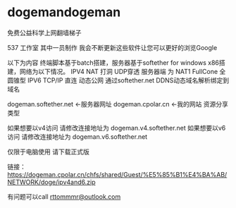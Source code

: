 # dogemandogeman


免费公益科学上网翻墙梯子


 537 工作室 其中一员制作
我会不断更新这些软件让您可以更好的浏览Google

以下为内容
终端脚本基于batch搭建，服务器基于softether for windows x86搭建，网络为以下情况。
IPV4 NAT 打洞 UDP穿透 服务器端 为 NAT1 FullCone 全圆锥型
IPV6 TCP/IP 直连 动态公网 通过softether.net DDNS动态域名解析绑定到域名

dogeman.softether.net <-服务器网址
dogeman.cpolar.cn <-我的网站 资源分享类型

如果想要以v4访问 请修改连接地址为 dogeman.v4.softether.net
如果想要以v6访问 请修改连接地址为 dogeman.v6.softether.net

仅限于电脑使用  请下载正式版


链接：https://dogeman.cpolar.cn/chfs/shared/Guest/%E5%85%B1%E4%BA%AB/NETWORK/doge/ipv4and6.zip

有问题可以call  rttommmr@outlook.com
